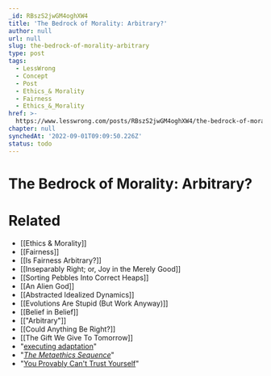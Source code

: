 ```yaml
---
_id: RBszS2jwGM4oghXW4
title: 'The Bedrock of Morality: Arbitrary?'
author: null
url: null
slug: the-bedrock-of-morality-arbitrary
type: post
tags:
  - LessWrong
  - Concept
  - Post
  - Ethics_& Morality
  - Fairness
  - Ethics_&_Morality
href: >-
  https://www.lesswrong.com/posts/RBszS2jwGM4oghXW4/the-bedrock-of-morality-arbitrary
chapter: null
synchedAt: '2022-09-01T09:09:50.226Z'
status: todo
---
```


# The Bedrock of Morality: Arbitrary?


# Related

- [[Ethics & Morality]]
- [[Fairness]]
- [[Is Fairness Arbitrary?]]
- [[Inseparably Right; or, Joy in the Merely Good]]
- [[Sorting Pebbles Into Correct Heaps]]
- [[An Alien God]]
- [[Abstracted Idealized Dynamics]]
- [[Evolutions Are Stupid (But Work Anyway)]]
- [[Belief in Belief]]
- [["Arbitrary"]]
- [[Could Anything Be Right?]]
- [[The Gift We Give To Tomorrow]]
- "[executing adaptation](/lw/l0/adaptationexecuters_not_fitnessmaximizers/)"
- "[_The Metaethics Sequence_](http://wiki.lesswrong.com/wiki/Metaethics_sequence)"
- "[You Provably Can't Trust Yourself](/lw/t8/you_provably_cant_trust_yourself/)"